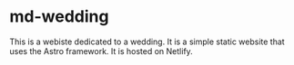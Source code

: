 # md-wedding


This is a webiste dedicated to a wedding. It is a simple static website that uses the Astro framework. 
It is hosted on Netlify.